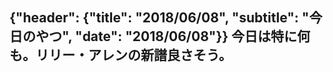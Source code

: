 {"header": {"title": "2018/06/08", "subtitle": "今日のやつ", "date": "2018/06/08"}}
今日は特に何も。リリー・アレンの新譜良さそう。
---